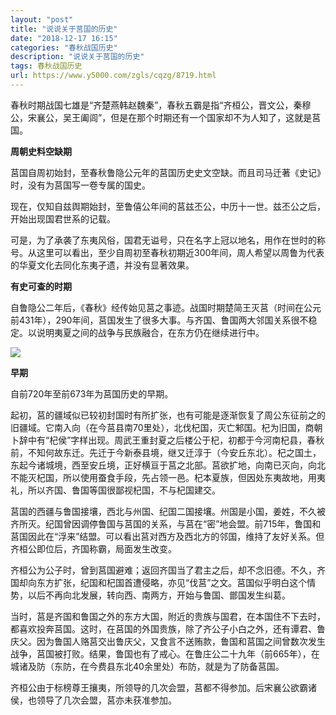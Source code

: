 ```yaml
---
layout: "post"
title: "说说关于莒国的历史"
date: "2018-12-17 16:15"
categories: "春秋战国历史"
description: "说说关于莒国的历史"
tags: 春秋战国历史
url: https://www.y5000.com/zgls/cqzg/8719.html
---
```






春秋时期战国七雄是“齐楚燕韩赵魏秦”，春秋五霸是指“齐桓公，晋文公，秦穆公，宋襄公，吴王阖闾”，但是在那个时期还有一个国家却不为人知了，这就是莒国。

**周朝史料空缺期**

莒国自周初始封，至春秋鲁隐公元年的莒国历史史文空缺。而且司马迁著《史记》时，没有为莒国写一卷专属的国史。

现在，仅知自兹舆期始封，至鲁僖公年间的莒兹丕公，中历十一世。兹丕公之后，开始出现国君世系的记载。

可是，为了承袭了东夷风俗，国君无谥号，只在名字上冠以地名，用作在世时的称号。从这里可以看出，至少自周初至春秋初期近300年间，周人希望以周鲁为代表的华夏文化去同化东夷孑遗，并没有显著效果。

**有史可查的时期**

自鲁隐公二年后，《春秋》经传始见莒之事迹。战国时期楚简王灭莒（时间在公元前431年），290年间，莒国发生了很多大事。与齐国、鲁国两大邻国关系很不稳定。以说明夷夏之间的战争与民族融合，在东方仍在继续进行中。

![](https://img.y5000.com/uploads/allimg/161229/8-161229104345958.jpg)

**早期**

自前720年至前673年为莒国历史的早期。

起初，莒的疆域似已较初封国时有所扩张，也有可能是逐渐恢复了周公东征前之的旧疆域。它南入向（在今莒县南70里处），北伐杞国，灭亡邾国。杞为旧国，商朝卜辞中有“杞侯”字样出现。周武王重封夏之后楼公于杞，初都于今河南杞县，春秋前，不知何故东迁。先迁于今新泰县境，继又迁淳于（今安丘东北）。杞之国土，东起今诸城境，西至安丘境，正好横亘于莒之北部。莒欲扩地，向南已灭向，向北不能灭杞国，所以使用蚕食手段，先占领一邑。杞本夏族，但因处东夷故地，用夷礼，所以齐国、鲁国等国很鄙视杞国，不与杞国建交。

莒国的西疆与鲁国接壤，西北与州国、纪国二国接壤。州国是小国，姜姓，不久被齐所灭。纪国曾因调停鲁国与莒国的关系，与莒在“密”地会盟。前715年，鲁国和莒国因此在“浮来”结盟。可以看出莒对西方及西北方的邻国，维持了友好关系。但齐桓公即位后，齐国称霸，局面发生改变。

齐桓公为公子时，曾到莒国避难；返回齐国当了君主之后，却不念旧德。不久，齐国却向东方扩张，纪国和杞国首遭侵略，亦见“伐莒”之文。莒国似乎明白这个情势，以后不再向北发展，转向西、南两方，开始与鲁国、鄫国发生纠葛。

当时，莒是齐国和鲁国之外的东方大国，附近的贵族与国君，在本国住不下去时，都喜欢投奔莒国。这时，在莒国的外国贵族，除了齐公子小白之外，还有谭君、鲁庆父。因为鲁国人赂莒交出鲁庆父，又食言不送贿款，鲁国和莒国之间曾数次发生战争，莒国被打败。结果，鲁国也有了戒心。在鲁庄公二十九年（前665年），在城诸及防（东防，在今费县东北40余里处）布防，就是为了防备莒国。

齐桓公由于标榜尊王攘夷，所领导的几次会盟，莒都不得参加。后宋襄公欲霸诸侯，也领导了几次会盟，莒亦未获准参加。
